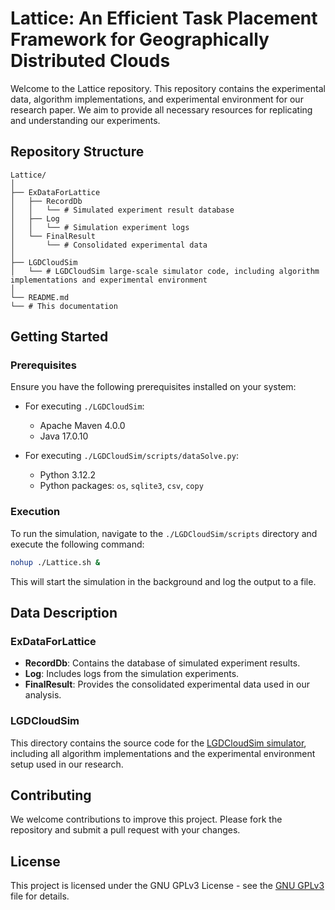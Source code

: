 # Lattice: An Efficient Task Placement Framework for Geographically Distributed Clouds

Welcome to the Lattice repository. This repository contains the experimental data, algorithm implementations, and experimental environment for our research paper. We aim to provide all necessary resources for replicating and understanding our experiments.

## Repository Structure
```
Lattice/
│
├── ExDataForLattice
│   ├── RecordDb
│   │   └── # Simulated experiment result database
│   ├── Log
│   │   └── # Simulation experiment logs
│   └── FinalResult
│       └── # Consolidated experimental data
│
├── LGDCloudSim
│   └── # LGDCloudSim large-scale simulator code, including algorithm implementations and experimental environment
│
└── README.md
└── # This documentation
```

## Getting Started

### Prerequisites

Ensure you have the following prerequisites installed on your system:

- For executing `./LGDCloudSim`:
  - Apache Maven 4.0.0
  - Java 17.0.10

- For executing `./LGDCloudSim/scripts/dataSolve.py`:
  - Python 3.12.2
  - Python packages: `os`, `sqlite3`, `csv`, `copy`

### Execution

To run the simulation, navigate to the `./LGDCloudSim/scripts` directory and execute the following command:

```sh
nohup ./Lattice.sh &
```
This will start the simulation in the background and log the output to a file.

## Data Description

### ExDataForLattice

- **RecordDb**: Contains the database of simulated experiment results.
- **Log**: Includes logs from the simulation experiments.
- **FinalResult**: Provides the consolidated experimental data used in our analysis.

### LGDCloudSim

This directory contains the source code for the [LGDCloudSim simulator](https://github.com/slipegg/LGDCloudSim), including all algorithm implementations and the experimental environment setup used in our research.

## Contributing

We welcome contributions to improve this project. Please fork the repository and submit a pull request with your changes.

## License

This project is licensed under the GNU GPLv3 License - see the [GNU GPLv3](http://www.gnu.org/licenses/gpl-3.0) file for details.
